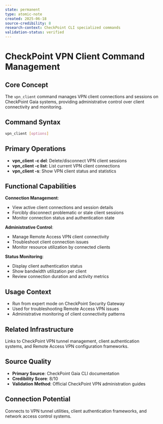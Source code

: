 ```yaml
---
state: permanent
type: atomic-note
created: 2025-06-18
source-credibility: 8
research-context: CheckPoint CLI specialized commands
validation-status: verified
---
```


# CheckPoint VPN Client Command Management

## Core Concept
The `vpn_client` command manages VPN client connections and sessions on CheckPoint Gaia systems, providing administrative control over client connectivity and monitoring.

## Command Syntax
```bash
vpn_client [options]
```

## Primary Operations
- **vpn_client -c del**: Delete/disconnect VPN client sessions
- **vpn_client -c list**: List current VPN client connections
- **vpn_client -s**: Show VPN client status and statistics

## Functional Capabilities
**Connection Management**:
- View active client connections and session details
- Forcibly disconnect problematic or stale client sessions
- Monitor connection status and authentication state

**Administrative Control**:
- Manage Remote Access VPN client connectivity
- Troubleshoot client connection issues
- Monitor resource utilization by connected clients

**Status Monitoring**:
- Display client authentication status
- Show bandwidth utilization per client
- Review connection duration and activity metrics

## Usage Context
- Run from expert mode on CheckPoint Security Gateway
- Used for troubleshooting Remote Access VPN issues
- Administrative monitoring of client connectivity patterns

## Related Infrastructure
Links to CheckPoint VPN tunnel management, client authentication systems, and Remote Access VPN configuration frameworks.

## Source Quality
- **Primary Source**: CheckPoint Gaia CLI documentation
- **Credibility Score**: 8/10
- **Validation Method**: Official CheckPoint VPN administration guides

## Connection Potential
Connects to VPN tunnel utilities, client authentication frameworks, and network access control systems.